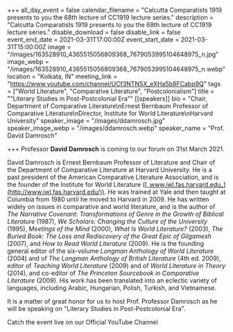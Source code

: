 +++
all_day_event = false
calendar_filename = "Calcutta Comparatists 1919 presents to you the 68th lecture of CC1919 lecture series."
description = "Calcutta Comparatists 1919 presents to you the 68th lecture of CC1919 lecture series."
disable_download = false
disable_link = false
event_end_date = 2021-03-31T17:00:00Z
event_start_date = 2021-03-31T15:00:00Z
image = "/images/163528910_4365515056809368_7679053995104648975_n.jpg"
image_webp = "/images/163528910_4365515056809368_7679053995104648975_n.webp"
location = "Kolkata, IN"
meeting_link = "https://www.youtube.com/channel/UCf3NTN5X_eXHa5b8FCabp9Q"
tags = ["World Literature", "Comparative Literature", "Postcolonialism"]
title = "\"Literary Studies in Post-Postcolonial Era\""
[[speakers]]
bio = "Chair, Department of Comparative Literature\nErnest Bernbaum Professor of Comparative Literature\nDirector, Institute for World Literature\nHarvard University"
speaker_image = "/images/ddamrosch.jpg"
speaker_image_webp = "/images/ddamrosch.webp"
speaker_name = "Prof. David Damrosch"

+++
Professor **David Damrosch** is coming to our forum on 31st March 2021.

David Damrosch is Ernest Bernbaum Professor of Literature and Chair of the Department of Comparative Literature at Harvard University. He is a past president of the American Comparative Literature Association, and is the founder of the Institute for World Literature ([_www.iwl.fas.harvard.edu_](http://www.iwl.fas.harvard.edu/)). He was trained at Yale and then taught at Columbia from 1980 until he moved to Harvard in 2009. He has written widely on issues in comparative and world literature, and is the author of _The Narrative Covenant: Transformations of Genre in the Growth of Biblical Literature_ (1987), _We Scholars: Changing the Culture of the University_ (1995), _Meetings of the Mind_ (2000), _What Is World Literature?_ (2003), _The Buried Book: The Loss and Rediscovery of the Great Epic of Gilgamesh_ (2007), and _How to Read World Literature_ (2009). He is the founding general editor of the six-volume _Longman Anthology of World Literature_ (2004) and of _The Longman Anthology of British Literature_ (4th ed. 2009), editor of _Teaching World Literature_ (2009) and of _World Literature in Theory_ (2014), and co-editor of _The Princeton Sourcebook in Comparative Literature_ (2009). His work has been translated into an eclectic variety of languages, including Arabic, Hungarian, Polish, Turkish, and Vietnamese.

  
It is a matter of great honor for us to host Prof. Professor Damrosch as he will be speaking on "Literary Studies in Post-Postcolonial Era". 

Catch the event live on our Official YouTube Channel
